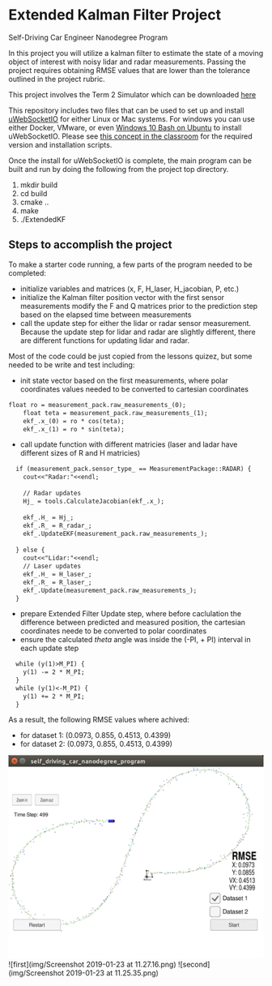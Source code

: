 # Extended Kalman Filter Project
Self-Driving Car Engineer Nanodegree Program

In this project you will utilize a kalman filter to estimate the state of a moving object of interest with noisy lidar and radar measurements. Passing the project requires obtaining RMSE values that are lower than the tolerance outlined in the project rubric. 

This project involves the Term 2 Simulator which can be downloaded [here](https://github.com/udacity/self-driving-car-sim/releases)

This repository includes two files that can be used to set up and install [uWebSocketIO](https://github.com/uWebSockets/uWebSockets) for either Linux or Mac systems. For windows you can use either Docker, VMware, or even [Windows 10 Bash on Ubuntu](https://www.howtogeek.com/249966/how-to-install-and-use-the-linux-bash-shell-on-windows-10/) to install uWebSocketIO. Please see [this concept in the classroom](https://classroom.udacity.com/nanodegrees/nd013/parts/40f38239-66b6-46ec-ae68-03afd8a601c8/modules/0949fca6-b379-42af-a919-ee50aa304e6a/lessons/f758c44c-5e40-4e01-93b5-1a82aa4e044f/concepts/16cf4a78-4fc7-49e1-8621-3450ca938b77) for the required version and installation scripts.

Once the install for uWebSocketIO is complete, the main program can be built and run by doing the following from the project top directory.

1. mkdir build
2. cd build
3. cmake ..
4. make
5. ./ExtendedKF


## Steps to accomplish the project

To make a starter code running, a few parts of the program needed to be completed:
* initialize variables and matrices (x, F, H_laser, H_jacobian, P, etc.)
* initialize the Kalman filter position vector with the first sensor measurements
modify the F and Q matrices prior to the prediction step based on the elapsed time between measurements
* call the update step for either the lidar or radar sensor measurement. Because the update step for lidar and radar are slightly different, there are different functions for updating lidar and radar.

Most of the code could be just copied from the lessons quizez, but some needed to be write and test including:
* init state vector based on the first measurements, where polar coordinates values needed to be converted to cartesian coordinates
```
float ro = measurement_pack.raw_measurements_(0);
	float teta = measurement_pack.raw_measurements_(1);
	ekf_.x_(0) = ro * cos(teta);
	ekf_.x_(1) = ro * sin(teta);
```
* call update function with different matricies (laser and ladar have different sizes of R and H matricies)
```
  if (measurement_pack.sensor_type_ == MeasurementPackage::RADAR) {
	cout<<"Radar:"<<endl;
	
    // Radar updates
	Hj_ = tools.CalculateJacobian(ekf_.x_);

	ekf_.H_ = Hj_;
	ekf_.R_ = R_radar_;
	ekf_.UpdateEKF(measurement_pack.raw_measurements_);
	
  } else {
	cout<<"Lidar:"<<endl;
    // Laser updates
	ekf_.H_ = H_laser_;
	ekf_.R_ = R_laser_;
	ekf_.Update(measurement_pack.raw_measurements_);
  }
```
* prepare Extended Filter Update step, where before caclulation the difference between predicted and measured position, the cartesian coordinates neede to be converted to polar coordinates
* ensure the calculated _theta_ angle was inside the (-PI, + PI) interval in each update step
```
  while (y(1)>M_PI) {
    y(1) -= 2 * M_PI;
  }
  while (y(1)<-M_PI) {
    y(1) += 2 * M_PI;
  }
```
As a result, the following RMSE values where achived:
* for dataset 1: (0.0973, 0.855, 0.4513, 0.4399)
* for dataset 2: (0.0973, 0.855, 0.4513, 0.4399)

![first](img/first.png)
![first](img/Screenshot 2019-01-23 at 11.27.16.png)
![second](img/Screenshot 2019-01-23 at 11.25.35.png)

